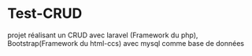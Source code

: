 # Test-CRUD
projet réalisant un CRUD avec laravel (Framework du php), Bootstrap(Framework du html-ccs) avec mysql comme base de données
